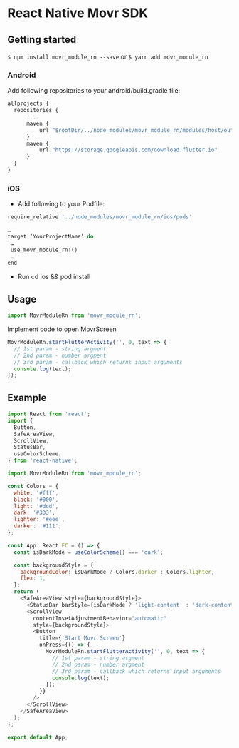 # React Native Movr SDK

## Getting started

`$ npm install movr_module_rn --save` or `$ yarn add movr_module_rn`

### Android

Add following repositories to your android/build.gradle file:

```javascript
allprojects {
  repositories {
      ...
      maven {
          url "$rootDir/../node_modules/movr_module_rn/modules/host/outputs/repo"
      }
      maven {
          url "https://storage.googleapis.com/download.flutter.io"
      }
  }
}
```

### iOS

- Add following to your Podfile:

```javascript
require_relative '../node_modules/movr_module_rn/ios/pods'

…
target ‘YourProjectName’ do
 …
 use_movr_module_rn!()
 …
end

```
- Run cd ios && pod install

## Usage
```javascript
import MovrModuleRn from 'movr_module_rn';
```
Implement code to open MovrScreen

```javascript
MovrModuleRn.startFlutterActivity('', 0, text => {
  // 1st param - string argment
  // 2nd param - number argment
  // 3rd param - callback which returns input arguments
  console.log(text);
});
```

## Example
```javascript
import React from 'react';
import {
  Button,
  SafeAreaView,
  ScrollView,
  StatusBar,
  useColorScheme,
} from 'react-native';

import MovrModuleRn from 'movr_module_rn';

const Colors = {
  white: '#fff',
  black: '#000',
  light: '#ddd',
  dark: '#333',
  lighter: '#eee',
  darker: '#111',
};

const App: React.FC = () => {
  const isDarkMode = useColorScheme() === 'dark';

  const backgroundStyle = {
    backgroundColor: isDarkMode ? Colors.darker : Colors.lighter,
    flex: 1,
  };
  return (
    <SafeAreaView style={backgroundStyle}>
      <StatusBar barStyle={isDarkMode ? 'light-content' : 'dark-content'} />
      <ScrollView
        contentInsetAdjustmentBehavior="automatic"
        style={backgroundStyle}>
        <Button
          title={'Start Movr Screen'}
          onPress={() => {
            MovrModuleRn.startFlutterActivity('', 0, text => {
              // 1st param - string argment
              // 2nd param - number argment
              // 3rd param - callback which returns input arguments
              console.log(text);
            });
          }}
        />
      </ScrollView>
    </SafeAreaView>
  );
};

export default App;
```
